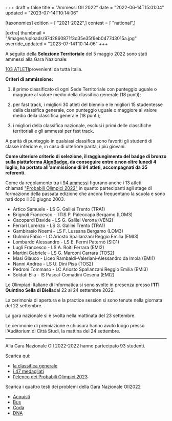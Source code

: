 +++
draft = false
title = "Ammessi OII 2022"
date = "2022-06-14T15:01:04"
updated = "2023-07-14T10:14:06"

[taxonomies]
edition = [ "2021-2022",]
contest = [ "national",]

[extra]
thumbnail = "/images/uploads/97d2860871f3d35e35f6eb0477d3015a.jpg"
override_updated = "2023-07-14T10:14:06"
+++

A seguito della **Selezione Territoriale** del 5 maggio 2022 sono stati ammessi alla Gara Nazionale:

[103 ATLETI](/oldsite/210/ammessi-nazionale2022.xlsx)provenienti da tutta Italia.

**Criteri di ammissione:**

1. il primo classificato di ogni Sede Territoriale con punteggio uguale o maggiore al valore medio della classifica generale (18 punti);

2. per fast track, i migliori 30 atleti del biennio e le migliori 15 studentesse della classifica generale, con punteggio uguale o maggiore al valore medio della classifica generale (18 punti);

3. i migliori della classifica nazionale, esclusi i primi delle classifiche territoriali e gli ammessi per fast track.

A parità di punteggio in qualsiasi classifica sono favoriti gli studenti di classe inferiore e, in caso di ulteriore parità, i più giovani.

**Come ulteriore criterio di selezione, il raggiungimento del badge di bronzo sulla piattaforma [AlgoBadge](https://algobadge.olinfo.it), da conseguire entro e non oltre lunedì 4 luglio, ha portato all'ammissione di 94 atleti, accompagnati da 35 referenti.**

Come da regolamento tra i [94 ammessi](/oldsite/210/elenco_94_ammessi_sito.xlsx) figurano anche i 13 atleti chiamati ["Probabili Olimpici 2022"](index.php/component/k2/item/209-probabili-olimpici-22.html) in quanto partecipanti agli stage di formazione della passata edizione che ancora frequentano la scuola e sono nati dopo il 30 giugno 2003.

- Artico Samuele - LS G. Galilei Trento (TRA1)
- Brignoli Francesco -  ITIS P. Paleocapa Bergamo (LOM3)
- Cacopardi Davide - LS G. Galilei Verona (VEN2)
- Ferrari Lorenzo - LS G. Galilei Trento (TRA1)
- Gambirasio Noemi - LS F. Lussana Bergamo (LOM3)
- Gulmini Fabio - LC Ariosto Spallanzani Reggio Emilia (EMI3)
- Lombardo Alessandro - LS E. Fermi Paternò (SIC1)
- Lugli Francesco - LS A. Roiti Ferrara (EMI2)
- Martini Gabriele - LS G. Marconi Carrara (TOS2)
- Masi Glauco - Liceo Rambaldi-Valeriani-Alessandro da Imola (EMI1)
- Nanni Andrea - LS U. Dini Pisa (TOS2)
- Pedroni Tommaso - LC Ariosto Spallanzani Reggio Emilia (EMI3)
- Soldati Elia - IS Pascal-Comadini Cesena (EMI2)

Le Olimpiadi Italiane di Informatica si sono svolte in presenza presso **l'ITI Quintino Sella di Biella**dal 22 al 24 settembre 2022.

La cerimonia di apertura e la practice session si sono tenute nella giornata del 22 settembre.

La gara nazionale si è svolta nella mattinata del 23 settembre.

Le cerimonie di premiazione e chiusura hanno avuto luogo presso l'Auditorium di Città Studi, la mattina del 24 settembre.

---

Alla Gara Nazionale OII 2022-2022 hanno partecipato 93 studenti.

Scarica qui:

- [la classifica generale](/oldsite/210/Pubblicazione_Classifica_Nazionale_23_settembre_2022.xlsx)
- [i 47 medagliati](/oldsite/210/Classifica_Nazionale_23_settembre_2022_47_Megagliati.xlsx)
- [l'elenco dei Probabili Olimpici 2023](/oldsite/210/PO2023.xlsx)

Scarica i quattro testi dei problemi della Gara Nazionale OII2022

- [Acquisti](/oldsite/210/acquisti.pdf)
- [Bus](/oldsite/210/bus.pdf)
- [Coda](/oldsite/210/coda.pdf)
- [DNA](/oldsite/210/dna.pdf)

